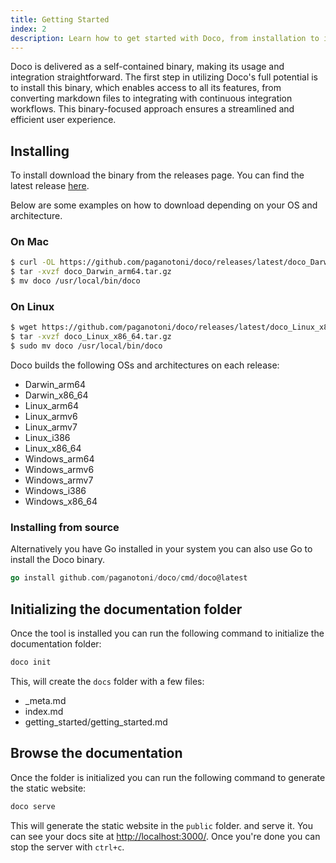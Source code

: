 ```yaml
---
title: Getting Started
index: 2
description: Learn how to get started with Doco, from installation to initializing the documentation folder.
---
```


Doco is delivered as a self-contained binary, making its usage and integration straightforward. The first step in utilizing Doco's full potential is to install this binary, which enables access to all its features, from converting markdown files to integrating with continuous integration workflows. This binary-focused approach ensures a streamlined and efficient user experience.

## Installing
To install download the binary from the releases page. You can find the latest release [here](https://github.com/paganotoni/doco/releases).

Below are some examples on how to download depending on your OS and architecture.

### On Mac
```sh
$ curl -OL https://github.com/paganotoni/doco/releases/latest/doco_Darwin_arm64.tar.gz
$ tar -xvzf doco_Darwin_arm64.tar.gz
$ mv doco /usr/local/bin/doco
```

### On Linux
```sh
$ wget https://github.com/paganotoni/doco/releases/latest/doco_Linux_x86_64.tar.gz
$ tar -xvzf doco_Linux_x86_64.tar.gz
$ sudo mv doco /usr/local/bin/doco
```

Doco builds the following OSs and architectures on each release:

- Darwin_arm64
- Darwin_x86_64
- Linux_arm64
- Linux_armv6
- Linux_armv7
- Linux_i386
- Linux_x86_64
- Windows_arm64
- Windows_armv6
- Windows_armv7
- Windows_i386
- Windows_x86_64

### Installing from source
Alternatively you have Go installed in your system you can also use Go to install the Doco binary.

```go
go install github.com/paganotoni/doco/cmd/doco@latest
```

## Initializing the documentation folder
Once the tool is installed you can run the following command to initialize the documentation folder:

```sh
doco init
```

This, will create the `docs` folder with a few files:

- _meta.md
- index.md
- getting_started/getting_started.md


## Browse the documentation

Once the folder is initialized you can run the following command to generate the static website:

```sh
doco serve
```

This will generate the static website in the `public` folder. and serve it. You can see your docs site at [http://localhost:3000/](http://localhost:3000/). Once you're done you can stop the server with `ctrl+c`.
